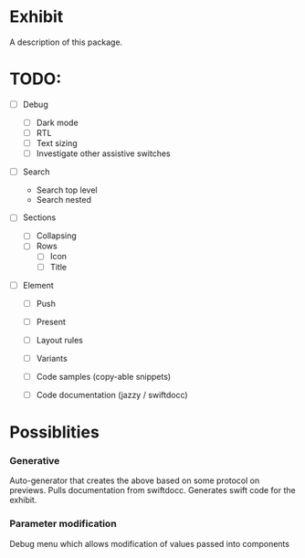 # Exhibit

A description of this package.


# TODO:

- [ ] Debug
    - [ ] Dark mode
    - [ ] RTL
    - [ ] Text sizing
    - [ ] Investigate other assistive switches

- [ ] Search
    - Search top level
    - Search nested

- [ ] Sections
    - [ ] Collapsing
    - [ ] Rows
        - [ ] Icon
        - [ ] Title

- [ ] Element
    - [ ] Push
    - [ ] Present
    - [ ] Layout rules
    - [ ] Variants
    
    - [ ] Code samples (copy-able snippets)
    - [ ] Code documentation (jazzy / swiftdocc)


# Possiblities

### Generative

Auto-generator that creates the above based on some protocol on previews.
Pulls documentation from swiftdocc.
Generates swift code for the exhibit.

### Parameter modification

Debug menu which allows modification of values passed into components
